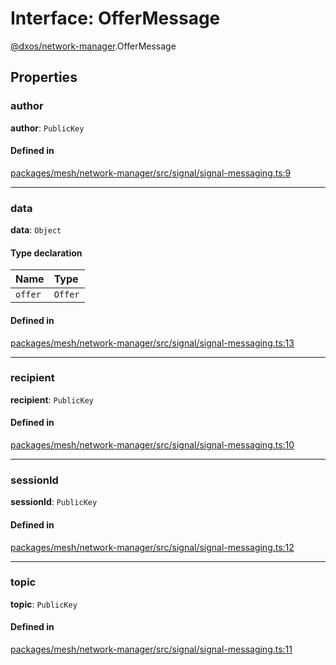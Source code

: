 # Interface: OfferMessage

[@dxos/network-manager](../modules/dxos_network_manager.md).OfferMessage

## Properties

### author

 **author**: `PublicKey`

#### Defined in

[packages/mesh/network-manager/src/signal/signal-messaging.ts:9](https://github.com/dxos/dxos/blob/main/packages/mesh/network-manager/src/signal/signal-messaging.ts#L9)

___

### data

 **data**: `Object`

#### Type declaration

| Name | Type |
| :------ | :------ |
| `offer` | `Offer` |

#### Defined in

[packages/mesh/network-manager/src/signal/signal-messaging.ts:13](https://github.com/dxos/dxos/blob/main/packages/mesh/network-manager/src/signal/signal-messaging.ts#L13)

___

### recipient

 **recipient**: `PublicKey`

#### Defined in

[packages/mesh/network-manager/src/signal/signal-messaging.ts:10](https://github.com/dxos/dxos/blob/main/packages/mesh/network-manager/src/signal/signal-messaging.ts#L10)

___

### sessionId

 **sessionId**: `PublicKey`

#### Defined in

[packages/mesh/network-manager/src/signal/signal-messaging.ts:12](https://github.com/dxos/dxos/blob/main/packages/mesh/network-manager/src/signal/signal-messaging.ts#L12)

___

### topic

 **topic**: `PublicKey`

#### Defined in

[packages/mesh/network-manager/src/signal/signal-messaging.ts:11](https://github.com/dxos/dxos/blob/main/packages/mesh/network-manager/src/signal/signal-messaging.ts#L11)
